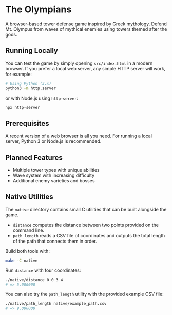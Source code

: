 # The Olympians

A browser-based tower defense game inspired by Greek mythology. Defend Mt. Olympus from waves of mythical enemies using towers themed after the gods.

## Running Locally

You can test the game by simply opening `src/index.html` in a modern browser. If you prefer a local web server, any simple HTTP server will work, for example:

```bash
# Using Python (3.x)
python3 -m http.server
```

or with Node.js using `http-server`:

```bash
npx http-server
```

## Prerequisites

A recent version of a web browser is all you need. For running a local server, Python 3 or Node.js is recommended.

## Planned Features

- Multiple tower types with unique abilities
- Wave system with increasing difficulty
- Additional enemy varieties and bosses


## Native Utilities

The `native` directory contains small C utilities that can be built alongside the game.

- `distance` computes the distance between two points provided on the command line.
- `path_length` reads a CSV file of coordinates and outputs the total length of the path that connects them in order.

Build both tools with:

```bash
make -C native
```

Run `distance` with four coordinates:

```bash
./native/distance 0 0 3 4
# => 5.000000
```

You can also try the `path_length` utility with the provided example CSV file:

```bash
./native/path_length native/example_path.csv
# => 9.000000
```
